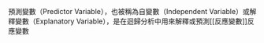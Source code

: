 預測變數（Predictor Variable），也被稱為自變數（Independent Variable）或解釋變數（Explanatory Variable），是在迴歸分析中用來解釋或預測[[反應變數]]反應變數